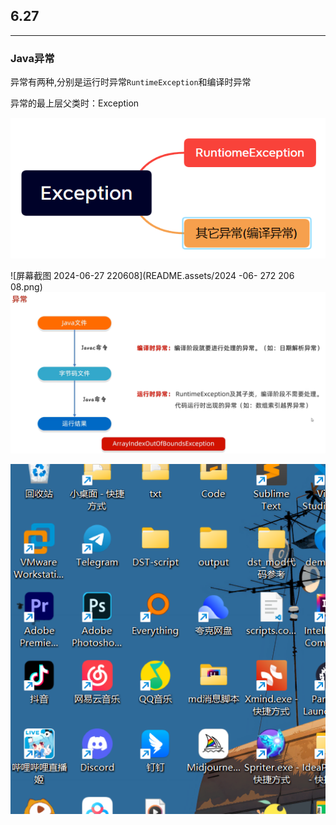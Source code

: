 ## 6.27

---



### Java异常



异常有两种,分别是运行时异常`RuntimeException`和编译时异常

 异常的最上层父类时：Exception

![1](README.assets/1.png)

![屏幕截图 2024-06-27 220608](README.assets/2024  -06-   272   206   08.png)![2](README.assets/2.png)

![image-20240627225015618](README.assets/image-20240627225015618.png)
